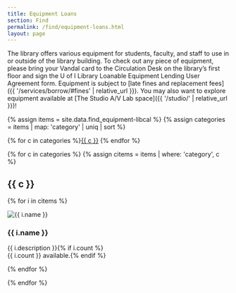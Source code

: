 ```yaml
---
title: Equipment Loans
section: Find
permalink: /find/equipment-loans.html
layout: page
---
```


The library offers various equipment for students, faculty, and staff to use in or outside of the library building. To check out any piece of equipment, please bring your Vandal card to the Circulation Desk on the library’s first floor and sign the U of I Library Loanable Equipment Lending User Agreement form. Equipment is subject to [late fines and replacement fees]({{ '/services/borrow/#fines' | relative_url }}). You may also want to explore equipment available at [The Studio A/V Lab space]({{ '/studio/' | relative_url }})!

{% assign items = site.data.find_equipment-libcal %}
{% assign categories = items | map: 'category' | uniq | sort %}
<div class="mb-3 text-center">{% for c in categories %}<a href="#{{ c | slugify }}" class="btn btn-sm btn-outline-pride-gold m-2">{{ c }}</a> {% endfor %}</div>

{% for c in categories %}
{% assign citems = items | where: 'category', c %}
## {{ c }}

{% for i in citems %}
<div class="card card-body mb-3">
<div class="row">
  <div class="col-md-4 p-3">
    <img src="{{ i.image }}" alt="{{ i.name }}" class="img-fluid rounded">
  </div>
  <div class="col-md-8 p-2">
    <h3>{{ i.name }}</h3>
    <p>{{ i.description }}{% if i.count %} <br>{{ i.count }} available.{% endif %}</p>
  </div>
</div>
</div>
{% endfor %}

{% endfor %}
